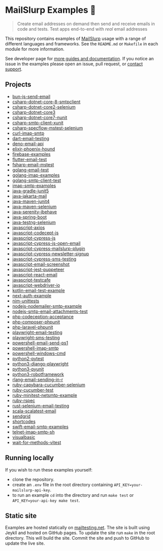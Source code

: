# MailSlurp Examples 📨

> Create email addresses on demand then send and receive emails in code and tests. Test apps end-to-end with *real* email addresses

This repository contains examples of [MailSlurp](https://www.mailslurp.com) usage with a range of different languages and frameworks. See the `README.md` or `Makefile` in each module for more information.

See developer page for [more guides and documentation](https://www.mailslurp.com/developers/). If you notice an issue in the examples please open an issue, pull request, or [contact support](https://www.mailslurp.com/support/).

## Projects

- [bun-js-send-email](./bun-js-send-email)
- [csharp-dotnet-core-8-smtpclient](./csharp-dotnet-core-8-smtpclient)
- [csharp-dotnet-core2-selenium](./csharp-dotnet-core2-selenium)
- [csharp-dotnet-core3](./csharp-dotnet-core3)
- [csharp-dotnet-core7-nunit](./csharp-dotnet-core7-nunit)
- [csharp-smtp-client-xunit](./csharp-smtp-client-xunit)
- [csharp-specflow-mstest-selenium](./csharp-specflow-mstest-selenium)
- [curl-imap-smtp](./curl-imap-smtp)
- [dart-email-testing](./dart-email-testing)
- [deno-email-api](./deno-email-api)
- [elixir-phoenix-hound](./elixir-phoenix-hound)
- [firebase-examples](./firebase-examples)
- [flutter-email-test](./flutter-email-test)
- [fsharp-email-mstest](./fsharp-email-mstest)
- [golang-email-test](./golang-email-test)
- [golang-imap-examples](./golang-imap-examples)
- [golang-smtp-client-test](./golang-smtp-client-test)
- [imap-smtp-examples](./imap-smtp-examples)
- [java-gradle-junit5](./java-gradle-junit5)
- [java-jakarta-mail](./java-jakarta-mail)
- [java-maven-junit4](./java-maven-junit4)
- [java-maven-selenium](./java-maven-selenium)
- [java-serenity-jbehave](./java-serenity-jbehave)
- [java-spring-boot](./java-spring-boot)
- [java-testng-selenium](./java-testng-selenium)
- [javascript-axios](./javascript-axios)
- [javascript-codecept-js](./javascript-codecept-js)
- [javascript-cypress-js](./javascript-cypress-js)
- [javascript-cypress-js-open-email](./javascript-cypress-js-open-email)
- [javascript-cypress-mailslurp-plugin](./javascript-cypress-mailslurp-plugin)
- [javascript-cypress-newsletter-signup](./javascript-cypress-newsletter-signup)
- [javascript-cypress-sms-testing](./javascript-cypress-sms-testing)
- [javascript-email-screenshot](./javascript-email-screenshot)
- [javascript-jest-puppeteer](./javascript-jest-puppeteer)
- [javascript-react-email](./javascript-react-email)
- [javascript-testcafe](./javascript-testcafe)
- [javascript-webdriver-io](./javascript-webdriver-io)
- [kotlin-email-test-example](./kotlin-email-test-example)
- [next-auth-example](./next-auth-example)
- [nim-unittests](./nim-unittests)
- [nodejs-nodemailer-smtp-example](./nodejs-nodemailer-smtp-example)
- [nodejs-smtp-email-attachments-test](./nodejs-smtp-email-attachments-test)
- [php-codeception-acceptance](./php-codeception-acceptance)
- [php-composer-phpunit](./php-composer-phpunit)
- [php-laravel-phpunit](./php-laravel-phpunit)
- [playwright-email-testing](./playwright-email-testing)
- [playwright-sms-testing](./playwright-sms-testing)
- [powershell-email-send-ps1](./powershell-email-send-ps1)
- [powershell-imap-smtp](./powershell-imap-smtp)
- [powershell-windows-cmd](./powershell-windows-cmd)
- [python2-pytest](./python2-pytest)
- [python3-django-playwright](./python3-django-playwright)
- [python3-pyunit](./python3-pyunit)
- [python3-robotframework](./python3-robotframework)
- [rlang-email-sending-in-r](./rlang-email-sending-in-r)
- [ruby-capybara-cucumber-selenium](./ruby-capybara-cucumber-selenium)
- [ruby-cucumber-test](./ruby-cucumber-test)
- [ruby-minitest-netsmtp-example](./ruby-minitest-netsmtp-example)
- [ruby-rspec](./ruby-rspec)
- [rust-selenium-email-testing](./rust-selenium-email-testing)
- [scala-scalatest-email](./scala-scalatest-email)
- [sendgrid](./sendgrid)
- [shortcodes](./shortcodes)
- [swift-email-smtp-examples](./swift-email-smtp-examples)
- [telnet-imap-smtp-sh](./telnet-imap-smtp-sh)
- [visualbasic](./visualbasic)
- [wait-for-methods-vitest](./wait-for-methods-vitest)

## Running locally
If you wish to run these examples yourself:
- clone the repository. 
- create an `.env` file in the root directory containing `API_KEY=your-mailslurp-api-key`. 
- to run an example `cd` into the directory and run `make test` or `API_KEY=your-api-key make test`.

## Static site
Examples are hosted statically on [mailtesting.net](https://www.mailtesting.net/). The site is built using Jeykll and hosted on GitHub pages. To update the site run `make` in the root directory. This will build the site. Commit the site and push to GitHub to update the live site.